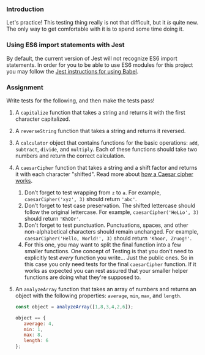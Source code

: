 ### Introduction

Let's practice!  This testing thing really is not that difficult, but it *is* quite new.  The only way to get comfortable with it is to spend some time doing it.

### Using ES6 import statements with Jest

By default, the current version of Jest will not recognize ES6 import statements. In order for you to be able to use ES6 modules for this project you may follow the [Jest instructions for using Babel](https://jestjs.io/docs/en/getting-started#using-babel).

### Assignment

<div class="lesson-content__panel" markdown="1">

Write tests for the following, and then make the tests pass!

1. A `capitalize` function that takes a string and returns it with the first character capitalized.
1. A `reverseString` function that takes a string and returns it reversed.
1. A `calculator` object that contains functions for the basic operations: `add`, `subtract`, `divide`, and `multiply`. Each of these functions should take two numbers and return the correct calculation.
1. A `caesarCipher` function that takes a string and a shift factor and returns it with each character "shifted". Read more about [how a Caesar cipher works](https://crypto.interactive-maths.com/caesar-shift-cipher.html).
   1. Don’t forget to test wrapping from `z` to `a`. For example, `caesarCipher('xyz', 3)` should return `'abc'`.
   1. Don’t forget to test case preservation. The shifted lettercase should follow the original lettercase. For example, `caesarCipher('HeLLo', 3)` should return `'KhOOr'`.
   1. Don't forget to test punctuation. Punctuations, spaces, and other non-alphabetical characters should remain unchanged. For example, `caesarCipher('Hello, World!', 3)` should return `'Khoor, Zruog!'`.
   1. For this one, you may want to split the final function into a few smaller functions.  One concept of Testing is that you don't need to explicitly test *every* function you write... Just the public ones.  So in this case you only need tests for the final `caesarCipher` function.  If it works as expected you can rest assured that your smaller helper functions are doing what they're supposed to.
1. An `analyzeArray` function that takes an array of numbers and returns an object with the following properties: `average`, `min`, `max`, and `length`.

   ```javascript
   const object = analyzeArray([1,8,3,4,2,6]);

   object == {
      average: 4,
      min: 1,
      max: 8,
      length: 6
   };
   ```

</div>
